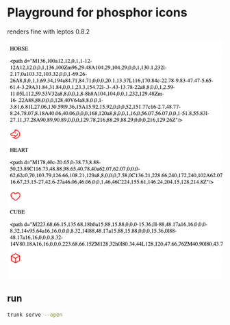 # Playground for phosphor icons

renders fine with leptos 0.8.2

![screenshot.png](screenshot.png)

## run 

```sh
trunk serve --open
```

